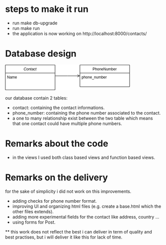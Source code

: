 # steps to make it run
- run make db-upgrade
- run make run
- the application is now working on http://localhost:8000/contacts/

# Database design
![alt text](./schema_diagram.png)

our database contain 2 tables:
- contact: containing the contact informations.
- phone_number: containing the phone number associated to the contact.
- a one to many relationship exist between the two table which means that one contact could have multiple phone numbers.
# Remarks about the code
- in the views I used both class based views and function based views.
# Remarks on the delivery 
for the sake of simplicity i did not work on this improvements.
- adding checks for phone number format.
- improving UI and organizing html files (e.g. create a base.html which the other files extends).
- adding more experimental fields for the contact like address, country ...
- using forms for Post.

** this work does not reflect the best i can deliver in term of quality and best practises, but i will deliver it like 
this for lack of time.